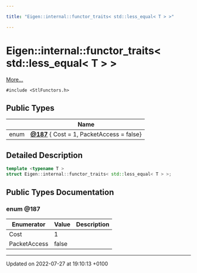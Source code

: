 ```yaml
---

title: "Eigen::internal::functor_traits< std::less_equal< T > >"

---
```


# Eigen::internal::functor_traits< std::less_equal< T > >



 [More...](#detailed-description)


`#include <StlFunctors.h>`

## Public Types

|                | Name           |
| -------------- | -------------- |
| enum| **[@187](http://example.org/classes/structeigen_1_1internal_1_1functor__traits_3_01std_1_1less__equal_3_01t_01_4_01_4/#enum-@187)** { Cost = 1, PacketAccess = false} |

## Detailed Description

```cpp
template <typename T >
struct Eigen::internal::functor_traits< std::less_equal< T > >;
```

## Public Types Documentation

### enum @187

| Enumerator | Value | Description |
| ---------- | ----- | ----------- |
| Cost | 1|   |
| PacketAccess | false|   |




-------------------------------

Updated on 2022-07-27 at 19:10:13 +0100